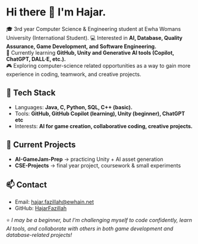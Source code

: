 # Hi there 👋 I'm Hajar.

🎓 3rd year Computer Science & Engineering student at Ewha Womans University (International Student).
💻 Interested in **AI, Database, Quality Assurance, Game Development, and Software Engineering.**  
🌱 Currently learning **GitHub, Unity and Generative AI tools (Copilot, ChatGPT, DALL·E, etc.).**  
🎮 Exploring computer-science related opportunities as a way to gain more experience in coding, teamwork, and creative projects.

## 🔧 Tech Stack  
- Languages: **Java, C, Python, SQL, C++ (basic).**  
- Tools: **GitHub, GitHub Copilot (learning), Unity (beginner), ChatGPT etc**  
- Interests: **AI for game creation, collaborative coding, creative projects.**  

## 📂 Current Projects  
- **AI-GameJam-Prep** → practicing Unity + AI asset generation  
- **CSE-Projects** → final year project, coursework & small experiments  

## 📫 Contact  
- Email: hajar.fazillah@ewhain.net
- GitHub: [HajarFazillah](https://github.com/HajarFazillah)  

⭐️ *I may be a beginner, but I’m challenging myself to code confidently, learn AI tools, and collaborate with others in both game development and database-related projects!*
